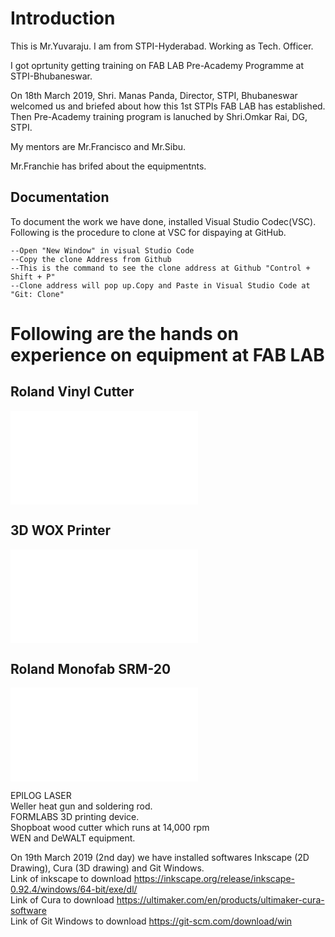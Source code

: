 # Introduction <br>
This is Mr.Yuvaraju. I am from STPI-Hyderabad. Working as Tech. Officer.<br>

I got oprtunity getting training on FAB LAB Pre-Academy Programme at STPI-Bhubaneswar.<br>

On 18th March 2019, Shri. Manas Panda, Director, STPI, Bhubaneswar welcomed us and briefed about how this 1st STPIs FAB LAB has established. Then Pre-Academy training program is lanuched by Shri.Omkar Rai, DG, STPI.<br>

My mentors are Mr.Francisco and Mr.Sibu.<br>

Mr.Franchie has brifed about the equipmentnts.<br>

## Documentation <br>
To document the work we have done, installed Visual Studio Codec(VSC). Following is the procedure to clone at VSC for dispaying at GitHub. <br>

    --Open "New Window" in visual Studio Code
    --Copy the clone Address from Github
    --This is the command to see the clone address at Github "Control + Shift + P"
    --Clone address will pop up.Copy and Paste in Visual Studio Code at "Git: Clone"

# Following are the hands on experience on equipment at FAB LAB <br>

## Roland Vinyl Cutter <br>
![About Roland vinyl Cutter (Click Here)](vinylcutter.md)<br>

## 3D WOX Printer <br>
![About 3D WOX Printer (Click here)](3dwoxprinter.md)<br>

## Roland Monofab SRM-20 <br>
![About Roland Monofab SRM-20 (Click here)](monofabSRM20.md)<br>

EPILOG LASER <br>
Weller heat gun and soldering rod.<br>
FORMLABS 3D printing device.<br>
Shopboat wood cutter which runs at 14,000 rpm<br>
WEN and DeWALT equipment.<br>

On 19th March 2019 (2nd day) we have installed softwares Inkscape (2D Drawing), Cura (3D drawing) and Git Windows.<br>
Link of inkscape to download https://inkscape.org/release/inkscape-0.92.4/windows/64-bit/exe/dl/ <br>
Link of Cura to download https://ultimaker.com/en/products/ultimaker-cura-software <br>
Link of Git Windows to download https://git-scm.com/download/win <br>

